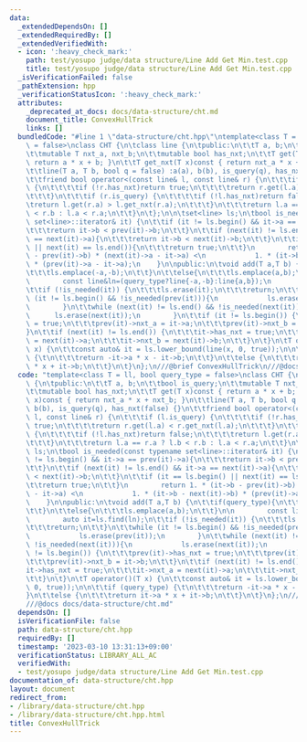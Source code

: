 ```yaml
---
data:
  _extendedDependsOn: []
  _extendedRequiredBy: []
  _extendedVerifiedWith:
  - icon: ':heavy_check_mark:'
    path: test/yosupo judge/data structure/Line Add Get Min.test.cpp
    title: test/yosupo judge/data structure/Line Add Get Min.test.cpp
  _isVerificationFailed: false
  _pathExtension: hpp
  _verificationStatusIcon: ':heavy_check_mark:'
  attributes:
    _deprecated_at_docs: docs/data-structure/cht.md
    document_title: ConvexHullTrick
    links: []
  bundledCode: "#line 1 \"data-structure/cht.hpp\"\ntemplate<class T = ll, bool query_type\
    \ = false>\nclass CHT {\n\tclass line {\n\tpublic:\n\t\tT a, b;\n\t\tbool is_query;\n\
    \t\tmutable T nxt_a, nxt_b;\n\t\tmutable bool has_nxt;\n\t\tT get(T x)const {\
    \ return a * x + b; }\n\t\tT get_nxt(T x)const { return nxt_a * x + nxt_b; }\n\
    \t\tline(T a, T b, bool q = false) :a(a), b(b), is_query(q), has_nxt(false) {}\n\
    \t\tfriend bool operator<(const line& l, const line& r) {\n\t\t\tif (l.is_query)\
    \ {\n\t\t\t\tif (!r.has_nxt)return true;\n\t\t\t\treturn r.get(l.a) < r.get_nxt(l.a);\n\
    \t\t\t}\n\t\t\tif (r.is_query) {\n\t\t\t\tif (!l.has_nxt)return false;\n\t\t\t\
    \treturn l.get(r.a) > l.get_nxt(r.a);\n\t\t\t}\n\t\t\treturn l.a == r.a ? l.b\
    \ < r.b : l.a < r.a;\n\t\t}\n\t};\n\n\tset<line> ls;\n\tbool is_needed(const typename\
    \ set<line>::iterator& it) {\n\t\tif (it != ls.begin() && it->a == prev(it)->a){\n\
    \t\t\treturn it->b < prev(it)->b;\n\t\t}\n\t\tif (next(it) != ls.end() && it->a\
    \ == next(it)->a){\n\t\t\treturn it->b < next(it)->b;\n\t\t}\n\t\tif (it == ls.begin()\
    \ || next(it) == ls.end()){\n\t\t\treturn true;\n\t\t}\n        return 1. * (it->b\
    \ - prev(it)->b) * (next(it)->a - it->a) <\n            1. * (it->b - next(it)->b)\
    \ * (prev(it)->a - it->a);\n    }\n\npublic:\n\tvoid add(T a,T b) {\n\t\tif(query_type){\n\
    \t\t\tls.emplace(-a,-b);\n\t\t}\n\t\telse{\n\t\t\tls.emplace(a,b);\n\t\t}\n\n\
    \        const line&ln=(query_type?line{-a,-b}:line{a,b});\n        auto it=ls.find(ln);\n\
    \t\tif (!is_needed(it)) {\n\t\t\tls.erase(it);\n\t\t\treturn;\n\t\t}\n\t\twhile\
    \ (it != ls.begin() && !is_needed(prev(it))){\n            ls.erase(prev(it));\n\
    \        }\n\t\twhile (next(it) != ls.end() && !is_needed(next(it))){\n      \
    \      ls.erase(next(it));\n        }\n\t\tif (it != ls.begin()) {\n\t\t\tprev(it)->has_nxt\
    \ = true;\n\t\t\tprev(it)->nxt_a = it->a;\n\t\t\tprev(it)->nxt_b = it->b;\n\t\t\
    }\n\t\tif (next(it) != ls.end()) {\n\t\t\tit->has_nxt = true;\n\t\t\tit->nxt_a\
    \ = next(it)->a;\n\t\t\tit->nxt_b = next(it)->b;\n\t\t}\n\t}\n\tT operator()(T\
    \ x) {\n\t\tconst auto& it = ls.lower_bound(line(x, 0, true));\n\n\t\tif (query_type)\
    \ {\t\n\t\t\treturn -it->a * x - it->b;\n\t\t}\n\t\telse {\n\t\t\treturn it->a\
    \ * x + it->b;\n\t\t}\n\t}\n};\n///@brief ConvexHullTrick\n///@docs docs/data-structure/cht.md\n"
  code: "template<class T = ll, bool query_type = false>\nclass CHT {\n\tclass line\
    \ {\n\tpublic:\n\t\tT a, b;\n\t\tbool is_query;\n\t\tmutable T nxt_a, nxt_b;\n\
    \t\tmutable bool has_nxt;\n\t\tT get(T x)const { return a * x + b; }\n\t\tT get_nxt(T\
    \ x)const { return nxt_a * x + nxt_b; }\n\t\tline(T a, T b, bool q = false) :a(a),\
    \ b(b), is_query(q), has_nxt(false) {}\n\t\tfriend bool operator<(const line&\
    \ l, const line& r) {\n\t\t\tif (l.is_query) {\n\t\t\t\tif (!r.has_nxt)return\
    \ true;\n\t\t\t\treturn r.get(l.a) < r.get_nxt(l.a);\n\t\t\t}\n\t\t\tif (r.is_query)\
    \ {\n\t\t\t\tif (!l.has_nxt)return false;\n\t\t\t\treturn l.get(r.a) > l.get_nxt(r.a);\n\
    \t\t\t}\n\t\t\treturn l.a == r.a ? l.b < r.b : l.a < r.a;\n\t\t}\n\t};\n\n\tset<line>\
    \ ls;\n\tbool is_needed(const typename set<line>::iterator& it) {\n\t\tif (it\
    \ != ls.begin() && it->a == prev(it)->a){\n\t\t\treturn it->b < prev(it)->b;\n\
    \t\t}\n\t\tif (next(it) != ls.end() && it->a == next(it)->a){\n\t\t\treturn it->b\
    \ < next(it)->b;\n\t\t}\n\t\tif (it == ls.begin() || next(it) == ls.end()){\n\t\
    \t\treturn true;\n\t\t}\n        return 1. * (it->b - prev(it)->b) * (next(it)->a\
    \ - it->a) <\n            1. * (it->b - next(it)->b) * (prev(it)->a - it->a);\n\
    \    }\n\npublic:\n\tvoid add(T a,T b) {\n\t\tif(query_type){\n\t\t\tls.emplace(-a,-b);\n\
    \t\t}\n\t\telse{\n\t\t\tls.emplace(a,b);\n\t\t}\n\n        const line&ln=(query_type?line{-a,-b}:line{a,b});\n\
    \        auto it=ls.find(ln);\n\t\tif (!is_needed(it)) {\n\t\t\tls.erase(it);\n\
    \t\t\treturn;\n\t\t}\n\t\twhile (it != ls.begin() && !is_needed(prev(it))){\n\
    \            ls.erase(prev(it));\n        }\n\t\twhile (next(it) != ls.end() &&\
    \ !is_needed(next(it))){\n            ls.erase(next(it));\n        }\n\t\tif (it\
    \ != ls.begin()) {\n\t\t\tprev(it)->has_nxt = true;\n\t\t\tprev(it)->nxt_a = it->a;\n\
    \t\t\tprev(it)->nxt_b = it->b;\n\t\t}\n\t\tif (next(it) != ls.end()) {\n\t\t\t\
    it->has_nxt = true;\n\t\t\tit->nxt_a = next(it)->a;\n\t\t\tit->nxt_b = next(it)->b;\n\
    \t\t}\n\t}\n\tT operator()(T x) {\n\t\tconst auto& it = ls.lower_bound(line(x,\
    \ 0, true));\n\n\t\tif (query_type) {\t\n\t\t\treturn -it->a * x - it->b;\n\t\t\
    }\n\t\telse {\n\t\t\treturn it->a * x + it->b;\n\t\t}\n\t}\n};\n///@brief ConvexHullTrick\n\
    ///@docs docs/data-structure/cht.md"
  dependsOn: []
  isVerificationFile: false
  path: data-structure/cht.hpp
  requiredBy: []
  timestamp: '2023-03-10 13:31:13+09:00'
  verificationStatus: LIBRARY_ALL_AC
  verifiedWith:
  - test/yosupo judge/data structure/Line Add Get Min.test.cpp
documentation_of: data-structure/cht.hpp
layout: document
redirect_from:
- /library/data-structure/cht.hpp
- /library/data-structure/cht.hpp.html
title: ConvexHullTrick
---
```

